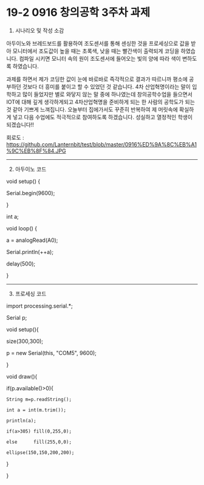 # 19-2 0916 창의공학 3주차 과제
1. 시나리오 및 작성 소감

아두이노와 브레드보드를 활용하여 조도센서를 통해 센싱한 것을 프로세싱으로 값을 받아 모니터에서
조도값이 높을 때는 초록색, 낮을 때는 빨간색이 출력되게 코딩을 하였습니다. 컴파일 시키면 모니터
속의 원이 조도센서에 들어오는 빛의 양에 따라 색이 변하도록 하였습니다. 

과제를 하면서 제가 코딩한 값이 눈에 바로바로 즉각적으로 결과가 따르니까 평소에 공부하던 것보다 더
흥미를 붙이고 할 수 있었던 것 같습니다. 4차 산업혁명이라는 말이 입학하고 많이 들었지만 별로 와닿지
않는 말 중에 하나였는데 창의공학수업을 들으면서 IOT에 대해 깊게 생각하게되고 4차산업혁명을 준비하게 되는
한 사람의 공학도가 되는 것 같아 기쁘게 느껴집니다. 오늘부터 집에가서도 꾸준히 반복하여 제 머릿속에 확실하게 
넣고 다음 수업에도 적극적으로 참여하도록 하겠습니다. 성실하고 열정적인 학생이 되겠습니다!!

회로도 : https://github.com/Lanternbit/test/blob/master/0916%ED%9A%8C%EB%A1%9C%EB%8F%84.JPG

-------------------------------------------------------------------------------------------------------------

2. 아두이노 코드

void setup() {

 Serial.begin(9600);
 
}

int a;

void loop() {

  a = analogRead(A0);
  
  Serial.println(++a);
  
  delay(500);
  
}

-------------------------------------------------------------------------------------------------------------

3. 프로세싱 코드

import processing.serial.*;

Serial p;

void setup(){

  size(300,300);
  
  p = new Serial(this, "COM5", 9600);
  
}

void draw(){

  if(p.available()>0){
  
    String m=p.readString();
    
    int a = int(m.trim());
    
    println(a);
    
    if(a>305) fill(0,255,0);
    
    else      fill(255,0,0);
    
    ellipse(150,150,200,200);
    
  }
  
}
 

 

 
